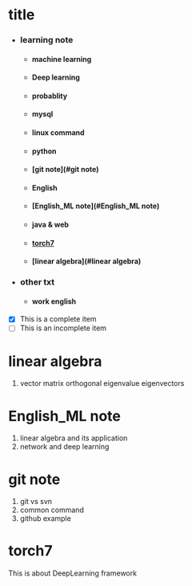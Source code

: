 # title

- ### learning note
  - #### machine learning
  - #### Deep learning
  - #### probablity
  - #### mysql
  - #### linux command
  - #### python
  - #### [git note](#git note)
  - #### English
  - #### [English_ML note](#English_ML note)
  - #### java & web
  - #### [torch7](#torch7)
  - #### [linear algebra](#linear algebra)

- ### other txt
  - #### work english

- [x] This is a complete item
- [ ] This is an incomplete item

# linear algebra
1. vector matrix orthogonal eigenvalue eigenvectors

# English_ML note
1. linear algebra and its application
2. network and deep learning

# git note
1. git vs svn
2. common command
3. github example

# torch7
This is about DeepLearning framework